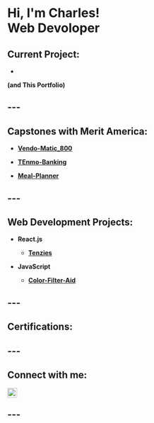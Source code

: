 

<h1>Hi, I'm Charles! <br/> <b>Web Devoloper</b></h1>

<!--
<br/><a href="https://github.com/joshmadakor1">Programmer</a>, <a href="https://www.linkedin.com/in/joshmadakor/">Cybersecurity Professional</a>, <a href="https://www.youtube.com/c/joshmadakor">YouTuber</a></h1>
-->
<h2> Current Project: </h2>

-  

<b>(and This Portfolio)</b>

<h2> ---</h2>

<h2> Capstones with Merit America:</h2>

  - <b>[Vendo-Matic_800](https://github.com/granthamj88/Vendo-Matic_800-repo)</b> 
  
  - <b>[TEnmo-Banking](https://github.com/granthamj88/TEnmo-banking)</b>
  
  - <b>[Meal-Planner](https://github.com/granthamj88/Meal_planner)</b>
    
<h2> ---</h2>

<h2> Web Development Projects:</h2>

- <b>React.js</b> <br/>
  - <b>[Tenzies](https://github.com/granthamj88/Tenzies)</b>

- <b>JavaScript</b> <br/>
  - <b>[Color-Filter-Aid](https://github.com/granthamj88/Color-Filter-Aid)</b>

<h2> ---</h2>
<!--
//buliton example
- <b>Data Structures and Algorithms Practice (AlgoExpert)</b>
- [Praciting DS & Algos in Python](https://github.com/joshmadakor1/Algorithms-Practice)
-->
<h2> Certifications: </h2>
<h2> ---</h2>
<!-- 
//youtube link example
<h2>📺 Popular YouTube Videos</h2>
- [How to get into Cybersecurity Starting From Zero](https://www.youtube.com/watch?v=a83ASGn_V_s)
-->

<!-- social likn example -->
<h2> Connect with me:</h2>

[<img align="left" alt="JoshMadakor | LinkedIn" width="22px" src="https://cdn.jsdelivr.net/npm/simple-icons@v3/icons/linkedin.svg" />][linkedin]

[linkedin]: https://www.linkedin.com/in/charles-grantham/
<br/>
<h2> ---</h2>
<!--
**joshmadakor1/joshmadakor1** is a ✨ _special_ ✨ repository because its `README.md` (this file) appears on your GitHub profile.

Here are some ideas to get you started:

- 🔭 I’m currently working on ...
- 🌱 I’m currently learning ...
- 👯 I’m looking to collaborate on ...
- 🤔 I’m looking for help with ...
- 💬 Ask me about ...
- 📫 How to reach me: ...
- 😄 Pronouns: ...
- ⚡ Fun fact: ...
-->
